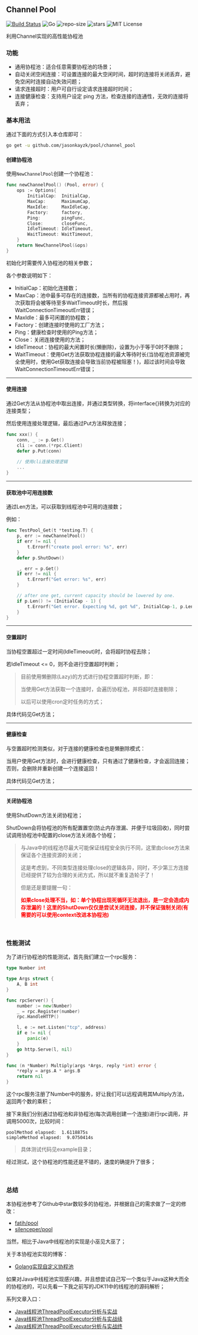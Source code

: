 ## Channel Pool

 [![Build Status](https://travis-ci.org/JasonkayZK/pool.svg?branch=channel-pool)](https://github.com/JasonkayZK/pool/tree/channel-pool/) ![Go](https://img.shields.io/github/go-mod/go-version/JasonkayZK/pool) ![repo-size](https://img.shields.io/github/repo-size/JasonkayZK/pool) ![stars](https://img.shields.io/github/stars/JasonkayZK/pool?style=social) ![MIT License](https://img.shields.io/github/license/JasonkayZK/pool)

利用Channel实现的高性能协程池

### 功能

-   通用协程池：适合任意需要协程池的场景；
-   自动关闭空闲连接：可设置连接的最大空闲时间，超时的连接将关闭丢弃，避免空闲时连接自动失效问题；
-   请求连接超时：用户可自行设定请求连接超时时间；
-   连接健康检查：支持用户设定 ping 方法，检查连接的连通性，无效的连接将丢弃；

### 基本用法

通过下面的方式引入本仓库即可：

```bash
go get -u github.com/jasonkayzk/pool/channel_pool
```

#### 创建协程池

使用`NewChannelPool`创建一个协程池：

```go
func newChannelPool() (Pool, error) {
	ops := Options{
		InitialCap:  InitialCap,
		MaxCap:      MaximumCap,
		MaxIdle:     MaxIdleCap,
		Factory:     factory,
		Ping:        pingFunc,
		Close:       closeFunc,
		IdleTimeout: IdleTimeout,
		WaitTimeout: WaitTimeout,
	}
	return NewChannelPool(&ops)
}
```

初始化时需要传入协程池的相关参数；

各个参数说明如下：

-   InitialCap：初始化连接数；
-   MaxCap：池中最多可存在的连接数，当所有的协程连接资源都被占用时，再次获取将会被等待至多WaitTimeout时长，然后报WaitConnectionTimeoutErr错误；
-   MaxIdle：最多可闲置的协程数；
-   Factory：创建连接时使用的工厂方法；
-   Ping：健康检查时使用的Ping方法；
-   Close：关闭连接使用的方法；
-   IdleTimeout：协程的最大闲置时长(懒删除)，设置为小于等于0时不删除；
-   WaitTimeout：使用Get方法获取协程连接的最大等待时长(当协程池资源被完全使用时，使用Get获取连接会导致当前协程被阻塞！)，超过该时间会导致WaitConnectionTimeoutErr错误；

****

#### 使用连接

通过Get方法从协程池中取出连接，并通过类型转换，将interface{}转换为对应的连接类型；

然后使用连接处理逻辑，最后通过Put方法释放连接；

```go
func xxx() {
    conn, _ := p.Get()
    cli := conn.(*rpc.Client)
    defer p.Put(conn)
	
    // 使用cli连接处理逻辑
    ...
}
```

****

#### 获取池中可用连接数

通过Len方法，可以获取到线程池中可用的连接数；

例如：

```go
func TestPool_Get(t *testing.T) {
	p, err := newChannelPool()
	if err != nil {
		t.Errorf("create pool error: %s", err)
	}
	defer p.ShutDown()

	_, err = p.Get()
	if err != nil {
		t.Errorf("Get error: %s", err)
	}

	// after one get, current capacity should be lowered by one.
	if p.Len() != (InitialCap - 1) {
		t.Errorf("Get error. Expecting %d, got %d", InitialCap-1, p.Len())
	}
}
```

****

#### 空置超时

当协程空置超过一定时间(IdleTimeout)时，会将超时协程去除；

若IdleTimeout <= 0，则不会进行空置超时判断；

>   目前使用懒删除(Lazy)的方式进行协程空置超时判断，即：
>
>   当使用Get方法获取一个连接时，会遍历协程池，并将超时连接剔除；
>
>   以后可以使用cron定时任务的方式；

具体代码见Get方法；

****

#### 健康检查

与空置超时检测类似，对于连接的健康检查也是懒删除模式：

当用户使用Get方法时，会进行健康检查，只有通过了健康检查，才会返回连接；否则，会删除并重新创建一个连接返回！

具体代码见Get方法；

****

#### 关闭协程池

使用ShutDown方法关闭协程池；

ShutDown会将协程池的所有配置置空(防止内存泄漏、并便于垃圾回收)，同时尝试调用协程池中配置的close方法关闭各个协程；

>与Java中的线程池尽最大可能保证线程安全执行不同，这里由close方法来保证各个连接资源的关闭；
>
>这是考虑到，不同类型连接处理close的逻辑各异，同时，不少第三方连接已经提供了较为合理的关闭方式，所以就不重复造轮子了！
>
>但是还是要提醒一句：
>
><font color="#f00">**如果close处理不当，如：单个协程出现死循环无法退出，是一定会造成内存泄漏的！这里的ShutDown仅仅是尝试关闭连接，并不保证强制关闭(有需要的可以使用context改进本协程池)**</font>

<BR/>

### 性能测试

为了进行协程池的性能测试，首先我们建立一个rpc服务：

```go
type Number int

type Args struct {
	A, B int
}

func rpcServer() {
	number := new(Number)
	_ = rpc.Register(number)
	rpc.HandleHTTP()

	l, e := net.Listen("tcp", address)
	if e != nil {
		panic(e)
	}
	go http.Serve(l, nil)
}

func (n *Number) Multiply(args *Args, reply *int) error {
	*reply = args.A * args.B
	return nil
}

```

这个rpc服务注册了Number中的服务，好让我们可以远程调用其Multiply方法，返回两个数的乘积；

接下来我们分别通过协程池和非协程池(每次调用创建一个连接)进行rpc调用，并调用5000次，比较时间：

```
poolMethod elapsed:  1.6118875s
simpleMethod elapsed:  9.0750414s
```

>   具体测试代码见example目录；

经过测试，这个协程池的性能还是不错的，速度的确提升了很多；

<br/>

### 总结

本协程池参考了Github中star数较多的协程池，并根据自己的需求做了一定的修改：

-   [fatih/pool](https://github.com/fatih/pool)
-   [silenceper/pool](https://github.com/silenceper/pool)

当然，相比于Java中线程池的实现是小巫见大巫了；

关于本协程池实现的博客：

-   [Golang实现自定义协程池](https://jasonkayzk.github.io/2020/09/25/Golang实现自定义协程池/)

如果对Java中线程池实现感兴趣，并且想尝试自己写一个类似于Java这种大而全的协程池的，可以先看一下我之前写的JDK11中的线程池的源码解析；

系列文章入口：

-   [Java线程池ThreadPoolExecutor分析与实战](https://jasonkayzk.github.io/2020/02/06/Java线程池ThreadPoolExecutor分析与实战/)
-   [Java线程池ThreadPoolExecutor分析与实战续](https://jasonkayzk.github.io/2020/03/04/Java线程池ThreadPoolExecutor分析与实战续/)
-   [Java线程池ThreadPoolExecutor分析与实战终](https://jasonkayzk.github.io/2020/03/05/Java线程池ThreadPoolExecutor分析与实战终/)

